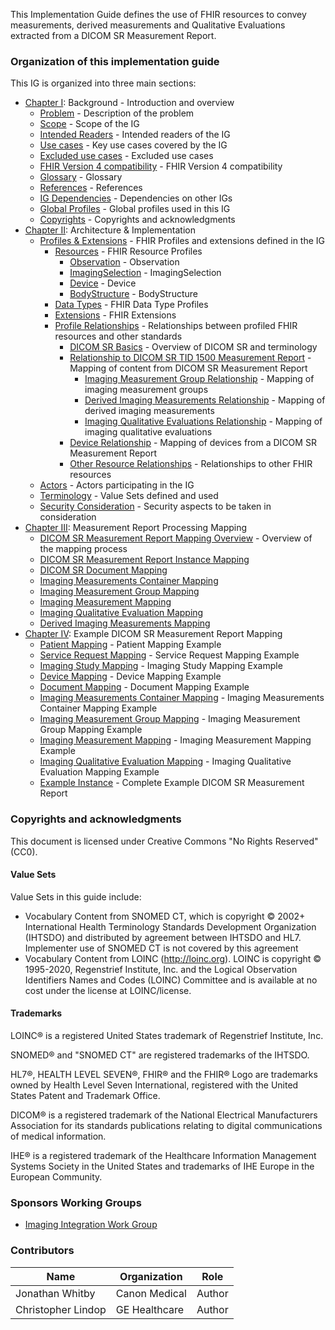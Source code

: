 This Implementation Guide defines the use of FHIR resources to convey measurements, derived measurements and  Qualitative Evaluations extracted from a DICOM SR Measurement Report.

### Organization of this implementation guide

This IG is organized into three main sections:

* [Chapter I](background.html): Background - Introduction and overview
    * [Problem](background.html#problem) - Description of the problem
    * [Scope](background.html#scope) - Scope of the IG
    * [Intended Readers](background.html#intended-readers) - Intended readers of the IG
    * [Use cases](background.html#use-cases) - Key use cases covered by the IG
    * [Excluded use cases](background.html#excluded-use-cases) - Excluded use cases
    * [FHIR Version 4 compatibility](background.html#fhir-version-4-compatibility) - FHIR Version 4 compatibility
    * [Glossary](background.html#glossary) - Glossary
    * [References](background.html#references) - References
    * [IG Dependencies](background.html#ig-dependencies) - Dependencies on other IGs
    * [Global Profiles](background.html#global-profiles) - Global profiles used in this IG
    * [Copyrights](background.html#copyrights) - Copyrights and acknowledgments
* [Chapter II](architecture.html): Architecture & Implementation
    * [Profiles & Extensions](architecture.html#profiles--extensions) - FHIR Profiles and extensions defined in the IG
      * [Resources](architecture.html#resource-profiles) - FHIR Resource Profiles
        * [Observation](architecture.html#observation) - Observation
        * [ImagingSelection](architecture.html#imagingselection) - ImagingSelection
        * [Device](architecture.html#device) - Device
        * [BodyStructure](architecture.html#bodystructure) - BodyStructure
      * [Data Types](architecture.html#supporting-datatype-profiles) - FHIR Data Type Profiles
      * [Extensions](architecture.html#supporting-extensions) - FHIR Extensions
      * [Profile Relationships](architecture.html#profile-relationships) - Relationships between profiled FHIR resources and other standards
        * [DICOM SR Basics](architecture.html#dicom-sr-basics) - Overview of DICOM SR and terminology
        * [Relationship to DICOM SR TID 1500 Measurement Report](architecture.html#relationship-to-dicom-sr-tid-1500-measurement-report) - Mapping of content from DICOM SR Measurement Report
          * [Imaging Measurement Group Relationship](architecture.html#imaging-measurement-group-relationship) - Mapping of imaging measurement groups
          * [Derived Imaging Measurements Relationship](architecture.html#derived-imaging-measurements-relationship) - Mapping of derived imaging measurements
          * [Imaging Qualitative Evaluations Relationship](architecture.html#imaging-qualitative-evaluations-relationship) - Mapping of imaging qualitative evaluations
        * [Device Relationship](architecture.html#device-relationship) - Mapping of devices from a DICOM SR Measurement Report
        * [Other Resource Relationships](architecture.html#other-resource-relationships) - Relationships to other FHIR resources
    * [Actors](architecture.html#actors) - Actors participating in the IG
    * [Terminology](architecture.html#terminology) - Value Sets defined and used
    * [Security Consideration](architecture.html#security-consideration) - Security aspects to be taken in consideration
* [Chapter III](mapping.html): Measurement Report Processing Mapping
    * [DICOM SR Measurement Report Mapping Overview](mapping.html#dicom-sr-measurement-report-mapping-overview) - Overview of the mapping process
    * [DICOM SR Measurement Report Instance Mapping](mapping.html#dicom-sr-measurement-report-instance-mapping)
    * [DICOM SR Document Mapping](mapping.html#document-ie-mapping)
    * [Imaging Measurements Container Mapping](mapping.html#imaging-measurements-container-mapping)
    * [Imaging Measurement Group Mapping](mapping.html#imaging-measurement-group-mapping)
    * [Imaging Measurement Mapping](mapping.html#imaging-measurement-mapping)
    * [Imaging Qualitative Evaluation Mapping](mapping.html#imaging-qualitative-evaluation-mapping)
    * [Derived Imaging Measurements Mapping](mapping.html#derived-imaging-measurement-mapping)
* [Chapter IV](example.html): Example DICOM SR Measurement Report Mapping
    * [Patient Mapping](example.html#example-patient-mapping) - Patient Mapping Example
    * [Service Request Mapping](example.html#example-servicerequest-mapping) - Service Request Mapping Example
    * [Imaging Study Mapping](example.html#example-imagingstudy-mapping) - Imaging Study Mapping Example
    * [Device Mapping](example.html#example-device-mapping) - Device Mapping Example
    * [Document Mapping](example.html#example-document-mapping) - Document Mapping Example
    * [Imaging Measurements Container Mapping](example.html#example-imaging-measurement-container-mapping) - Imaging Measurements Container Mapping Example
    * [Imaging Measurement Group Mapping](example.html#example-imaging-measurement-group-mapping) - Imaging Measurement Group Mapping Example
    * [Imaging Measurement Mapping](example.html#example-imaging-measurement-mapping) - Imaging Measurement Mapping Example
    * [Imaging Qualitative Evaluation Mapping](example.html#example-imaging-qualitative-evaluation-mapping) - Imaging Qualitative Evaluation Mapping Example
    * [Example Instance](example.html#example-measurement-report) - Complete Example DICOM SR Measurement Report

### Copyrights and acknowledgments

This document is licensed under Creative Commons "No Rights Reserved" (CC0).

#### Value Sets
Value Sets in this guide include:

* Vocabulary Content from SNOMED CT, which is copyright © 2002+ International Health Terminology Standards Development Organization (IHTSDO) and distributed by agreement between IHTSDO and HL7. Implementer use of SNOMED CT is not covered by this agreement
* Vocabulary Content from LOINC (http://loinc.org). LOINC is copyright © 1995-2020, Regenstrief Institute, Inc. and the Logical Observation Identifiers Names and Codes (LOINC) Committee and is available at no cost under the license at LOINC/license.

#### Trademarks
LOINC® is a registered United States trademark of Regenstrief Institute, Inc.

SNOMED® and "SNOMED CT" are registered trademarks of the IHTSDO.

HL7®, HEALTH LEVEL SEVEN®, FHIR® and the FHIR® Logo are trademarks owned by Health Level Seven International, registered with the United States Patent and Trademark Office.

DICOM® is a registered trademark of the National Electrical Manufacturers Association for its standards publications relating to digital communications of medical information.

IHE® is a registered trademark of the Healthcare Information Management Systems Society in the United States and trademarks of IHE Europe in the European Community.

### Sponsors Working Groups
* [Imaging Integration Work Group](http://www.hl7.org/Special/committees/imagemgt)

### Contributors

| Name | Organization | Role |
| ---- | ---- | ---- |
| Jonathan Whitby | Canon Medical | Author |
| Christopher Lindop | GE Healthcare | Author |
